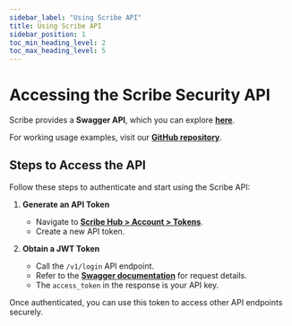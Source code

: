 ```yaml
---
sidebar_label: "Using Scribe API"
title: Using Scribe API
sidebar_position: 1
toc_min_heading_level: 2
toc_max_heading_level: 5
---
```


# Accessing the Scribe Security API  

Scribe provides a **Swagger API**, which you can explore **[here](https://api.scribesecurity.com/v1/swaggerui)**.  

For working usage examples, visit our **[GitHub repository](https://github.com/scribe-security/api-examples)**.  

## Steps to Access the API  

Follow these steps to authenticate and start using the Scribe API:  

1. **Generate an API Token**  
   - Navigate to **[Scribe Hub > Account > Tokens](https://app.scribesecurity.com/account/tokens)**.  
   - Create a new API token.  

2. **Obtain a JWT Token**  
   - Call the `/v1/login` API endpoint.  
   - Refer to the **[Swagger documentation](https://api.scribesecurity.com/v1/swaggerui#/login)** for request details.  
   - The `access_token` in the response is your API key.  

Once authenticated, you can use this token to access other API endpoints securely.  
